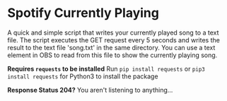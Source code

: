 # Spotify Currently Playing
A quick and simple script that writes your currently played song to a text file. The script executes the GET request every 5 seconds and writes the result to the text file 'song.txt' in the same directory. You can use a text element in OBS to read from this file to show the currently playing song.

**Requires `requests` to be installed**
Run `pip install requests` or `pip3 install requests` for Python3 to install the package


**Response Status 204?**
You aren't listening to anything...
